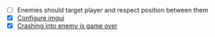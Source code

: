 - [ ] Enemies should target player and respect position between them
- [x] [Configure imgui](https://github.com/pusewicz/raptor-cute/pull/7)
- [X] [Crashing into enemy is game over](https://github.com/pusewicz/raptor-cute/pull/6)
